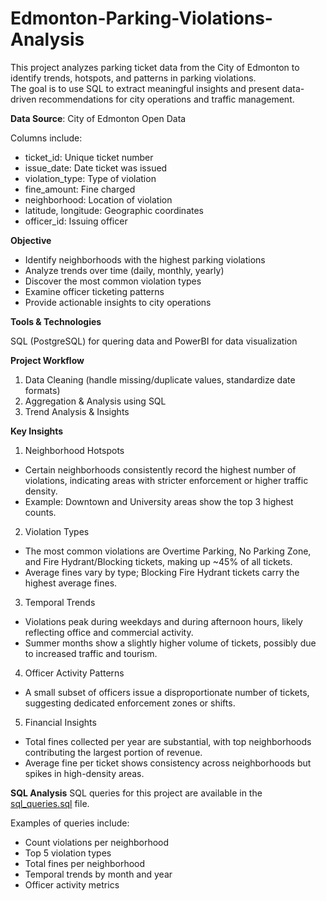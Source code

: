 # Edmonton-Parking-Violations-Analysis
This project analyzes parking ticket data from the City of Edmonton to identify trends, hotspots, and patterns in parking violations.  
The goal is to use SQL to extract meaningful insights and present data-driven recommendations for city operations and traffic management.

**Data Source**: City of Edmonton Open Data

Columns include:
  - ticket_id: Unique ticket number
  - issue_date: Date ticket was issued
  - violation_type: Type of violation
  - fine_amount: Fine charged
  - neighborhood: Location of violation
  - latitude, longitude: Geographic coordinates
  - officer_id: Issuing officer

**Objective**
- Identify neighborhoods with the highest parking violations
- Analyze trends over time (daily, monthly, yearly)
- Discover the most common violation types
- Examine officer ticketing patterns
- Provide actionable insights to city operations

**Tools & Technologies**

SQL (PostgreSQL) for quering data and PowerBI for data visualization

**Project Workflow**
1. Data Cleaning (handle missing/duplicate values, standardize date formats)
2. Aggregation & Analysis using SQL
3. Trend Analysis & Insights

**Key Insights**
1. Neighborhood Hotspots
- Certain neighborhoods consistently record the highest number of violations, indicating areas with stricter enforcement or higher traffic density.
- Example: Downtown and University areas show the top 3 highest counts.

2. Violation Types
- The most common violations are Overtime Parking, No Parking Zone, and Fire Hydrant/Blocking tickets, making up ~45% of all tickets.
- Average fines vary by type; Blocking Fire Hydrant tickets carry the highest average fines.

3. Temporal Trends
- Violations peak during weekdays and during afternoon hours, likely reflecting office and commercial activity.
- Summer months show a slightly higher volume of tickets, possibly due to increased traffic and tourism.

4. Officer Activity Patterns
- A small subset of officers issue a disproportionate number of tickets, suggesting dedicated enforcement zones or shifts.

5. Financial Insights
- Total fines collected per year are substantial, with top neighborhoods contributing the largest portion of revenue.
- Average fine per ticket shows consistency across neighborhoods but spikes in high-density areas.

**SQL Analysis**
SQL queries for this project are available in the [sql_queries.sql](./sql_queries.sql) file.  

Examples of queries include:
- Count violations per neighborhood
- Top 5 violation types
- Total fines per neighborhood
- Temporal trends by month and year
- Officer activity metrics
